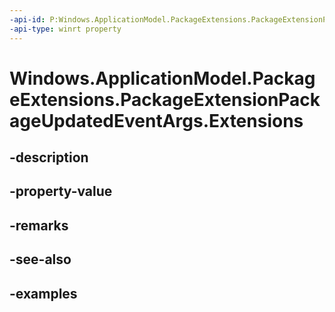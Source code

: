 ```yaml
---
-api-id: P:Windows.ApplicationModel.PackageExtensions.PackageExtensionPackageUpdatedEventArgs.Extensions
-api-type: winrt property
---
```


# Windows.ApplicationModel.PackageExtensions.PackageExtensionPackageUpdatedEventArgs.Extensions

<!--
public System.Collections.Generic.IReadOnlyList<Windows.ApplicationModel.PackageExtensions.PackageExtension> Extensions { get; }
-->


## -description

## -property-value

## -remarks

## -see-also

## -examples


